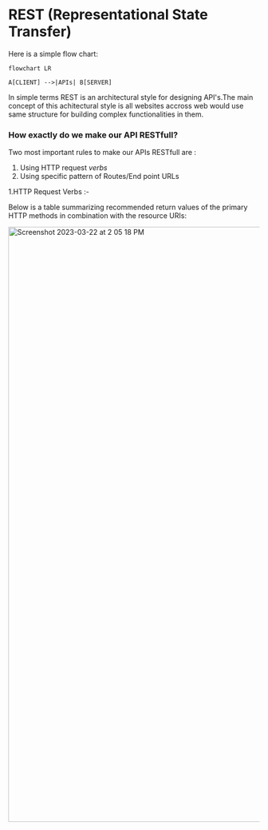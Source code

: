 # REST (Representational State Transfer)

Here is a simple flow chart:

```mermaid
flowchart LR

A[CLIENT] -->|APIs| B[SERVER]

```





In simple terms REST is an architectural style for designing API's.The main concept of this achitectural style is all websites accross web would use same structure for building complex functionalities in them. 






### How exactly do we make our API RESTfull?

Two most important rules to make our APIs RESTfull are :

1. Using HTTP request *verbs*
2. Using specific pattern of Routes/End point URLs

1.HTTP Request Verbs :- 





















Below is a table summarizing recommended return values of the primary HTTP methods in combination with the resource URIs:

<img width="1192" alt="Screenshot 2023-03-22 at 2 05 18 PM" src="https://user-images.githubusercontent.com/99420269/226845614-256542ff-0fa4-4353-909d-a402d052c744.png">
